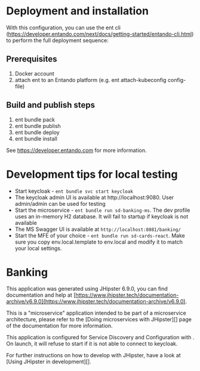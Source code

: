 # Deployment and installation

With this configuration, you can use the ent cli (https://developer.entando.com/next/docs/getting-started/entando-cli.html) to perform the full deployment sequence:

## Prerequisites

1. Docker account
2. attach ent to an Entando platform (e.g. ent attach-kubeconfig config-file)

## Build and publish steps

1. ent bundle pack
2. ent bundle publish
3. ent bundle deploy
4. ent bundle install

See https://developer.entando.com for more information.

# Development tips for local testing

- Start keycloak - `ent bundle svc start keycloak`
- The keycloak admin UI is available at http://localhost:9080. User admin/admin can be used for testing
- Start the microservice - `ent bundle run sd-banking-ms`. The dev profile uses an in-memory H2 database. It will fail to startup if keycloak is not available
- The MS Swagger UI is available at `http://localhost:8081/banking/`
- Start the MFE of your choice - `ent bundle run sd-cards-react`. Make sure you copy env.local.template to env.local and modify it to match your local settings.

# Banking

This application was generated using JHipster 6.9.0, you can find documentation and help at [https://www.jhipster.tech/documentation-archive/v6.9.0](https://www.jhipster.tech/documentation-archive/v6.9.0).

This is a "microservice" application intended to be part of a microservice architecture, please refer to the [Doing microservices with JHipster][] page of the documentation for more information.

This application is configured for Service Discovery and Configuration with . On launch, it will refuse to start if it is not able to connect to keycloak.

For further instructions on how to develop with JHipster, have a look at [Using JHipster in development][].
